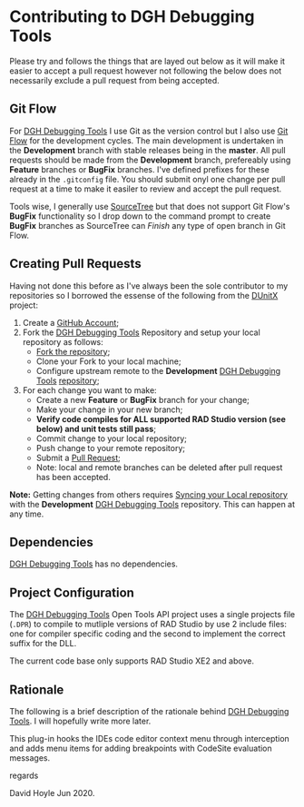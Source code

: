 # Contributing to DGH Debugging Tools

Please try and follows the things that are layed out below as it will make it easier to accept a pull request however not following the below does not necessarily exclude a pull request from being accepted.

## Git Flow

For [DGH Debugging Tools](https://www.davidghoyle.co.uk/WordPress/?page_id=1777) I use Git as the version control but I also use [Git Flow](https://www.atlassian.com/git/tutorials/comparing-workflows/gitflow-workflow) for the development cycles. The main development is undertaken in the **Development** branch with stable releases being in the **master**. All pull requests should be made from the **Development** branch, prefereably using **Feature** branches or **BugFix** branches. I've defined prefixes for these already in the `.gitconfig` file. You should submit onyl one change per pull request at a time to make it easiler to review and accept the pull request.

Tools wise, I generally use [SourceTree](https://www.sourcetreeapp.com/) but that does not support Git Flow's **BugFix** functionality so I drop down to the command prompt to create **BugFix** branches as SourceTree can _Finish_ any type of open branch in Git Flow.

## Creating Pull Requests

Having not done this before as I've always been the sole contributor to my repositories so I borrowed the essense of the following from the [DUnitX](https://github.com/VSoftTechnologies/DUnitX) project:

1. Create a [GitHub Account](https://github.com/join);
2. Fork the [DGH Debugging Tools](https://www.davidghoyle.co.uk/WordPress/?page_id=1777)
   Repository and setup your local repository as follows:
     * [Fork the repository](https://help.github.com/articles/fork-a-repo);
     * Clone your Fork to your local machine;
     * Configure upstream remote to the **Development**
       [DGH Debugging Tools](https://www.davidghoyle.co.uk/WordPress/?page_id=1777)
       [repository](https://github.com/DGH2112/Integrated-Testing-Helper);
3. For each change you want to make:
     * Create a new **Feature** or **BugFix** branch for your change;
     * Make your change in your new branch;
     * **Verify code compiles for ALL supported RAD Studio version (see below) and unit tests still pass**;
     * Commit change to your local repository;
     * Push change to your remote repository;
     * Submit a [Pull Request](https://help.github.com/articles/using-pull-requests);
     * Note: local and remote branches can be deleted after pull request has been accepted.

**Note:** Getting changes from others requires [Syncing your Local repository](https://help.github.com/articles/syncing-a-fork) with the **Development** [DGH Debugging Tools](https://www.davidghoyle.co.uk/WordPress/?page_id=1777) repository. This can happen at any time.

## Dependencies

[DGH Debugging Tools](https://www.davidghoyle.co.uk/WordPress/?page_id=1777) has no dependencies.

## Project Configuration

The [DGH Debugging Tools](https://www.davidghoyle.co.uk/WordPress/?page_id=1777) Open Tools API project uses a single projects file (`.DPR`) to compile to mutliple versions of RAD Studio by use 2 include files: one for compiler specific coding and the second to implement the correct suffix for the DLL.

The current code base only supports RAD Studio XE2 and above.

## Rationale

The following is a brief description of the rationale behind [DGH Debugging Tools](https://www.davidghoyle.co.uk/WordPress/?page_id=1777). I will hopefully write more later.

This plug-in hooks the IDEs code editor context menu through interception and adds menu items for adding breakpoints with CodeSite evaluation messages.

regards

David Hoyle Jun 2020.
